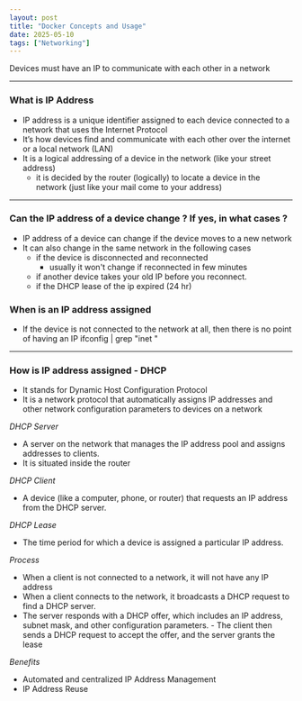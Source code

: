 ```yaml
---
layout: post
title: "Docker Concepts and Usage"
date: 2025-05-10
tags: ["Networking"]
---
```


Devices must have an IP to communicate with each other in a network

---
### What is IP Address

- IP address is a unique identifier assigned to each device connected to a network that uses the Internet Protocol
- It’s how devices find and communicate with each other over the internet or a local network (LAN)
- It is a logical addressing of a device in the network (like your street address)
    - it is decided by the router (logically) to locate a device in the network (just like your mail come to your address)

---
### Can the IP address of a device change ? If yes, in what cases ?

- IP address of a device can change if the device moves to a new network
- It can also change in the same network in the following cases
    - if the device is disconnected and reconnected
        - usually it won't change if reconnected in few minutes
    - if another device takes your old IP before you reconnect.
    - if the DHCP lease of the ip expired (24 hr)

### When is an IP address assigned 

- If the device is not connected to the network at all, then there is no point of having an IP
ifconfig | grep "inet "

---
### How is IP address assigned - DHCP

- It stands for Dynamic Host Configuration Protocol
- It is a network protocol that automatically assigns IP addresses and other network configuration parameters to devices on a network

_DHCP Server_

- A server on the network that manages the IP address pool and assigns addresses to clients.
- It is situated inside the router

_DHCP Client_

- A device (like a computer, phone, or router) that requests an IP address from the DHCP server.

_DHCP Lease_

- The time period for which a device is assigned a particular IP address.

_Process_

- When a client is not connected to a network, it will not have any IP address
- When a client connects to the network, it broadcasts a DHCP request to find a DHCP server. 
- The server responds with a DHCP offer, which includes an IP address, subnet mask, and other configuration parameters. - The client then sends a DHCP request to accept the offer, and the server grants the lease

_Benefits_
- Automated and centralized IP Address Management
- IP Address Reuse
